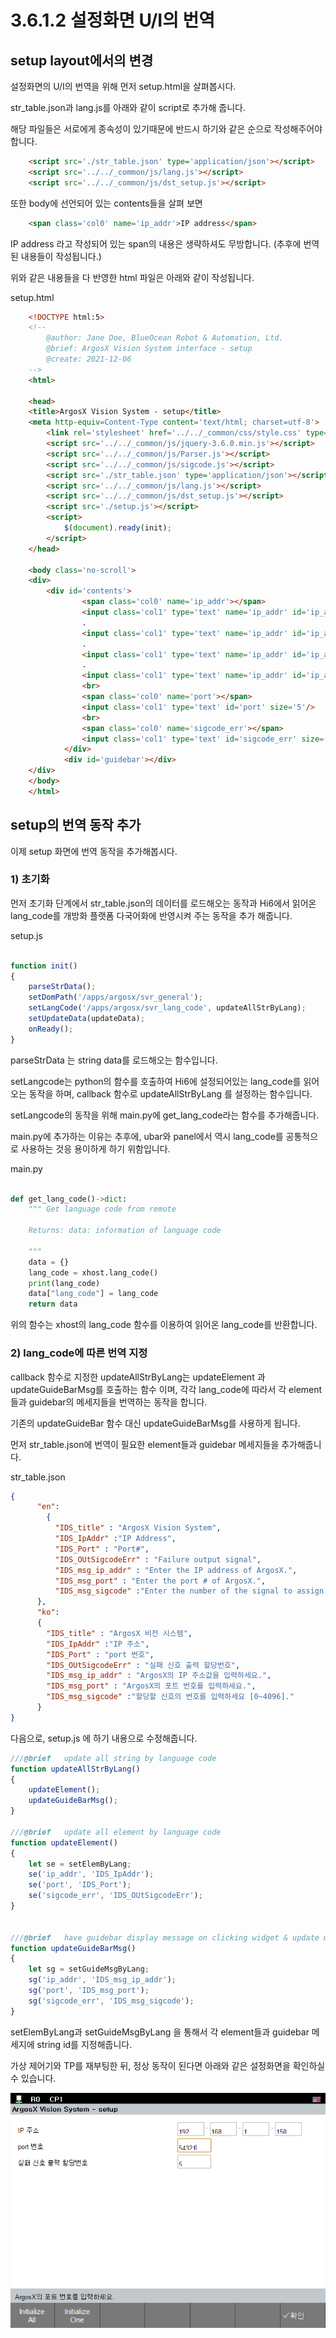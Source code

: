 # 3.6.1.2 설정화면 U/I의 번역 

## setup layout에서의 변경

설정화면의 U/I의 번역을 위해 먼저 setup.html을 살펴봅시다.

str_table.json과 lang.js를 아래와 같이 script로 추가해 줍니다.

해당 파일들은 서로에게 종속성이 있기때문에 반드시 하기와 같은 순으로 작성해주어야 합니다.

```html
    <script src='./str_table.json' type='application/json'></script>
    <script src='../../_common/js/lang.js'></script>
    <script src='../../_common/js/dst_setup.js'></script>
```
또한 body에 선언되어 있는 contents들을 살펴 보면
```html
    <span class='col0' name='ip_addr'>IP address</span>
```
IP address 라고 작성되어 있는 span의 내용은 생략하셔도 무방합니다.
(추후에 번역된 내용들이 작성됩니다.)

위와 같은 내용들을 다 반영한 html 파일은 아래와 같이 작성됩니다.

setup.html

```html
    <!DOCTYPE html:5>
    <!--
        @author: Jane Doe, BlueOcean Robot & Automation, Ltd.
        @brief: ArgosX Vision System interface - setup
        @create: 2021-12-06
    -->
    <html>
    
    <head>
    <title>ArgosX Vision System - setup</title>
    <meta http-equiv=Content-Type content='text/html; charset=utf-8'>
        <link rel='stylesheet' href='../../_common/css/style.css' type=text/css rel=stylesheet>
        <script src='../../_common/js/jquery-3.6.0.min.js'></script>
        <script src='../../_common/js/Parser.js'></script>
        <script src='../../_common/js/sigcode.js'></script>
        <script src='./str_table.json' type='application/json'></script>
        <script src='../../_common/js/lang.js'></script>
        <script src='../../_common/js/dst_setup.js'></script>
        <script src='./setup.js'></script>
        <script> 
            $(document).ready(init);
        </script>
    </head>
    
    <body class='no-scroll'>
    <div>
        <div id='contents'>
                <span class='col0' name='ip_addr'></span>
                <input class='col1' type='text' name='ip_addr' id='ip_addr_0' size='3'/>
                .
                <input class='col1' type='text' name='ip_addr' id='ip_addr_1' size='3'/>
                .
                <input class='col1' type='text' name='ip_addr' id='ip_addr_2' size='3'/>
                .
                <input class='col1' type='text' name='ip_addr' id='ip_addr_3' size='3'/>
                <br>
                <span class='col0' name='port'></span>
                <input class='col1' type='text' id='port' size='5'/>
                <br>
                <span class='col0' name='sigcode_err'></span>
                <input class='col1' type='text' id='sigcode_err' size='5'/>
            </div>
            <div id='guidebar'></div>
    </div>
    </body>
    </html>
````


## setup의 번역 동작 추가
이제 setup 화면에 번역 동작을 추가해봅시다.

### 1) 초기화 

먼저 초기화 단계에서 str_table.json의 데이터를 로드해오는 동작과 Hi6에서 읽어온 lang_code를 개방화 플랫폼 다국어화에 반영시켜 주는 동작을 추가 해줍니다.

setup.js

```js

function init()
{
	parseStrData();
	setDomPath('/apps/argosx/svr_general');
	setLangCode('/apps/argosx/svr_lang_code', updateAllStrByLang);
	setUpdateData(updateData);
	onReady();
}

```

parseStrData 는 string data를 로드해오는 함수입니다.

setLangcode는 python의 함수를 호출하여 Hi6에 설정되어있는 lang_code를 읽어오는 동작을 하며, callback 함수로 updateAllStrByLang 를 설정하는 함수입니다.

setLangcode의 동작을 위해 main.py에 get_lang_code라는 함수를 추가해줍니다.

main.py에 추가하는 이유는 추후에, ubar와 panel에서 역시 lang_code를 공통적으로 사용하는 것응 용이하게 하기 위함입니다.

main.py 

```python

def get_lang_code()->dict:
	""" Get language code from remote
	
	Returns: data: information of language code

	"""
	data = {}
	lang_code = xhost.lang_code()
	print(lang_code)
	data["lang_code"] = lang_code
	return data 

```

위의 함수는 xhost의 lang_code 함수를 이용하여 읽어온 lang_code를 반환합니다.


### 2) lang_code에 따른 번역 지정

callback 함수로 지정한 updateAllStrByLang는 updateElement 과 updateGuideBarMsg를 호출하는 함수 이며, 각각 lang_code에 따라서 각 element들과 guidebar의 메세지들을 번역하는 동작을 합니다.

기존의 updateGuideBar 함수 대신 updateGuideBarMsg를 사용하게 됩니다.

먼저 str_table.json에 번역이 필요한 element들과 guidebar 메세지들을 추가해줍니다.

str_table.json

```json
{
      "en":
        {
          "IDS_title" : "ArgosX Vision System",
          "IDS_IpAddr" :"IP Address",
          "IDS_Port" : "Port#",
          "IDS_OUtSigcodeErr" : "Failure output signal",
          "IDS_msg_ip_addr" : "Enter the IP address of ArgosX.",
          "IDS_msg_port" : "Enter the port # of ArgosX.",
          "IDS_msg_sigcode" :"Enter the number of the signal to assign.[0 - 4096]"
      },    
      "ko": 
      {
        "IDS_title" : "ArgosX 비전 시스템",
        "IDS_IpAddr" :"IP 주소",
        "IDS_Port" : "port 번호",
        "IDS_OUtSigcodeErr" : "실패 신호 출력 할당번호",
        "IDS_msg_ip_addr" : "ArgosX의 IP 주소값을 입력하세요.",
        "IDS_msg_port" : "ArgosX의 포트 번호를 입력하세요.",
        "IDS_msg_sigcode" :"할당할 신호의 번호를 입력하세요 [0~4096]."
      }
}
```

다음으로, setup.js 에 하기 내용으로 수정해줍니다.

```js
///@brief	update all string by language code
function updateAllStrByLang()
{
	updateElement();
	updateGuideBarMsg();
}

///@brief	update all element by language code
function updateElement()
{
	let se = setElemByLang;
	se('ip_addr', 'IDS_IpAddr');
	se('port', 'IDS_Port');
	se('sigcode_err', 'IDS_OUtSigcodeErr');
}


///@brief	have guidebar display message on clicking widget & update msg by langcode
function updateGuideBarMsg()
{
	let sg = setGuideMsgByLang;
	sg('ip_addr', 'IDS_msg_ip_addr');
	sg('port', 'IDS_msg_port');
	sg('sigcode_err', 'IDS_msg_sigcode');
}

```

setElemByLang과 setGuideMsgByLang 을 통해서 각 element들과 guidebar 메세지에 string id를 지정해줍니다.

가상 제어기와 TP를 재부팅한 뒤, 정상 동작이 된다면 아래와 같은 설정화면을 확인하실 수 있습니다.

![](../../../_assets/image_87.png)


